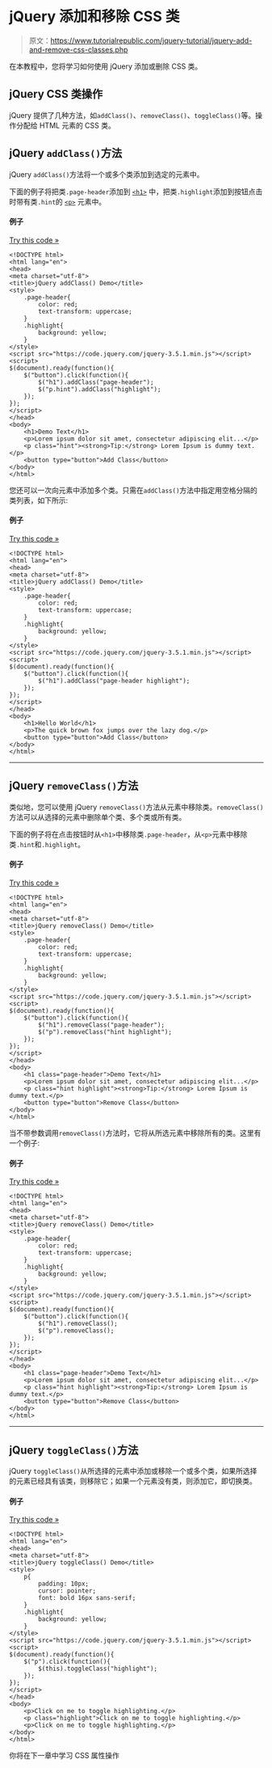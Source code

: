 # jQuery 添加和移除 CSS 类

> 原文：<https://www.tutorialrepublic.com/jquery-tutorial/jquery-add-and-remove-css-classes.php>

在本教程中，您将学习如何使用 jQuery 添加或删除 CSS 类。

## jQuery CSS 类操作

jQuery 提供了几种方法，如`addClass()`、`removeClass()`、`toggleClass()`等。操作分配给 HTML 元素的 CSS 类。

## jQuery `addClass()`方法

jQuery `addClass()`方法将一个或多个类添加到选定的元素中。

下面的例子将把类`.page-header`添加到 [`<h1>`](../html-reference/html-headings-tag.php) 中，把类`.highlight`添加到按钮点击时带有类`.hint`的 [`<p>`](../html-reference/html-p-tag.php) 元素中。

#### 例子

[Try this code »](../codelab.php?topic=jquery&file=add-a-single-class-to-the-elements "Try this code using online Editor")

```
<!DOCTYPE html>
<html lang="en">
<head>
<meta charset="utf-8">
<title>jQuery addClass() Demo</title>
<style>
    .page-header{
        color: red;
        text-transform: uppercase;
    }
    .highlight{
        background: yellow;
    }        
</style>
<script src="https://code.jquery.com/jquery-3.5.1.min.js"></script>
<script>
$(document).ready(function(){
    $("button").click(function(){
        $("h1").addClass("page-header");
        $("p.hint").addClass("highlight");
    });
});
</script>
</head>
<body>
    <h1>Demo Text</h1>
    <p>Lorem ipsum dolor sit amet, consectetur adipiscing elit...</p>
    <p class="hint"><strong>Tip:</strong> Lorem Ipsum is dummy text.</p>
    <button type="button">Add Class</button>
</body>
</html>
```

您还可以一次向元素中添加多个类。只需在`addClass()`方法中指定用空格分隔的类列表，如下所示:

#### 例子

[Try this code »](../codelab.php?topic=jquery&file=add-multiple-class-to-the-elements "Try this code using online Editor")

```
<!DOCTYPE html>
<html lang="en">
<head>
<meta charset="utf-8">
<title>jQuery addClass() Demo</title>
<style>
    .page-header{
        color: red;
        text-transform: uppercase;
    }
    .highlight{
        background: yellow;
    }         
</style>
<script src="https://code.jquery.com/jquery-3.5.1.min.js"></script>
<script>
$(document).ready(function(){
    $("button").click(function(){
        $("h1").addClass("page-header highlight");
    });
});
</script>
</head>
<body>
    <h1>Hello World</h1>
    <p>The quick brown fox jumps over the lazy dog.</p>
    <button type="button">Add Class</button>
</body>
</html>
```

* * *

## jQuery `removeClass()`方法

类似地，您可以使用 jQuery `removeClass()`方法从元素中移除类。`removeClass()`方法可以从选择的元素中删除单个类、多个类或所有类。

下面的例子将在点击按钮时从`<h1>`中移除类`.page-header`，从`<p>`元素中移除类`.hint`和`.highlight`。

#### 例子

[Try this code »](../codelab.php?topic=jquery&file=remove-classes-from-the-elements "Try this code using online Editor")

```
<!DOCTYPE html>
<html lang="en">
<head>
<meta charset="utf-8">
<title>jQuery removeClass() Demo</title>
<style>
    .page-header{
        color: red;
        text-transform: uppercase;
    }
    .highlight{
        background: yellow;
    }        
</style>
<script src="https://code.jquery.com/jquery-3.5.1.min.js"></script>
<script>
$(document).ready(function(){
    $("button").click(function(){
        $("h1").removeClass("page-header");
        $("p").removeClass("hint highlight");
    });
});
</script>
</head>
<body>
    <h1 class="page-header">Demo Text</h1>
    <p>Lorem ipsum dolor sit amet, consectetur adipiscing elit...</p>
    <p class="hint highlight"><strong>Tip:</strong> Lorem Ipsum is dummy text.</p>
    <button type="button">Remove Class</button>
</body>
</html>
```

当不带参数调用`removeClass()`方法时，它将从所选元素中移除所有的类。这里有一个例子:

#### 例子

[Try this code »](../codelab.php?topic=jquery&file=remove-all-the-classes-from-the-elements "Try this code using online Editor")

```
<!DOCTYPE html>
<html lang="en">
<head>
<meta charset="utf-8">
<title>jQuery removeClass() Demo</title>
<style>
    .page-header{
        color: red;
        text-transform: uppercase;
    }
    .highlight{
        background: yellow;
    }        
</style>
<script src="https://code.jquery.com/jquery-3.5.1.min.js"></script>
<script>
$(document).ready(function(){
    $("button").click(function(){
        $("h1").removeClass();
        $("p").removeClass();
    });
});
</script>
</head>
<body>
    <h1 class="page-header">Demo Text</h1>
    <p>Lorem ipsum dolor sit amet, consectetur adipiscing elit...</p>
    <p class="hint highlight"><strong>Tip:</strong> Lorem Ipsum is dummy text.</p>
    <button type="button">Remove Class</button>
</body>
</html>
```

* * *

## jQuery `toggleClass()`方法

jQuery `toggleClass()`从所选择的元素中添加或移除一个或多个类，如果所选择的元素已经具有该类，则移除它；如果一个元素没有类，则添加它，即切换类。

#### 例子

[Try this code »](../codelab.php?topic=jquery&file=toggle-the-classes-for-elements "Try this code using online Editor")

```
<!DOCTYPE html>
<html lang="en">
<head>
<meta charset="utf-8">
<title>jQuery toggleClass() Demo</title>
<style>
    p{
        padding: 10px;
        cursor: pointer;        
        font: bold 16px sans-serif;
    }
    .highlight{
        background: yellow;
    }         
</style>
<script src="https://code.jquery.com/jquery-3.5.1.min.js"></script>
<script>
$(document).ready(function(){
    $("p").click(function(){
        $(this).toggleClass("highlight");
    });
});
</script>
</head>
<body>
    <p>Click on me to toggle highlighting.</p>
    <p class="highlight">Click on me to toggle highlighting.</p>
    <p>Click on me to toggle highlighting.</p>
</body>
</html>
```

你将在下一章中学习 CSS 属性操作